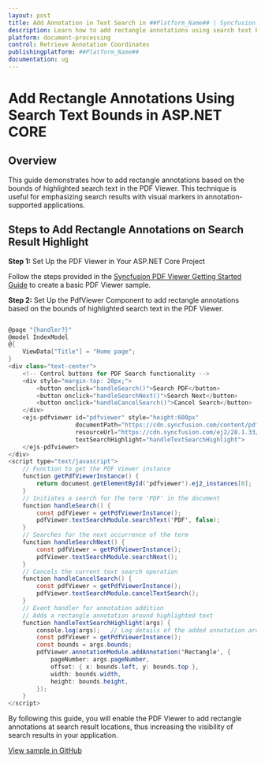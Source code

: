 ```yaml
---
layout: post
title: Add Annotation in Text Search in ##Platform_Name## | Syncfusion
description: Learn how to add rectangle annotations using search text bounds in Syncfusion ##Platform_Name## Pdfviewer component of Syncfusion Essential JS 2 and more.
platform: document-processing
control: Retrieve Annotation Coordinates
publishingplatform: ##Platform_Name##
documentation: ug
---
```


# Add Rectangle Annotations Using Search Text Bounds in ASP.NET CORE

## Overview

This guide demonstrates how to add rectangle annotations based on the bounds of highlighted search text in the PDF Viewer. This technique is useful for emphasizing search results with visual markers in annotation-supported applications.

## Steps to Add Rectangle Annotations on Search Result Highlight

**Step 1:** Set Up the PDF Viewer in Your ASP.NET Core Project

Follow the steps provided in the [Syncfusion PDF Viewer Getting Started Guide](https://ej2.syncfusion.com/aspnetcore/documentation/pdfviewer/getting-started) to create a basic PDF Viewer sample.

**Step 2:** Set Up the PdfViewer Component to add rectangle annotations based on the bounds of highlighted search text in the PDF Viewer.


```cs

@page "{handler?}"
@model IndexModel
@{
    ViewData["Title"] = "Home page";
}
<div class="text-center">
    <!-- Control buttons for PDF Search functionality -->
    <div style="margin-top: 20px;">
        <button onclick="handleSearch()">Search PDF</button>
        <button onclick="handleSearchNext()">Search Next</button>
        <button onclick="handleCancelSearch()">Cancel Search</button>
    </div>
    <ejs-pdfviewer id="pdfviewer" style="height:600px"
                   documentPath="https://cdn.syncfusion.com/content/pdf/pdf-succinctly.pdf"
                   resourceUrl="https://cdn.syncfusion.com/ej2/28.1.33/dist/ej2-pdfviewer-lib"
                   textSearchHighlight="handleTextSearchHighlight">
    </ejs-pdfviewer>
</div>
<script type="text/javascript">
    // Function to get the PDF Viewer instance
    function getPdfViewerInstance() {
        return document.getElementById('pdfviewer').ej2_instances[0];
    }
    // Initiates a search for the term 'PDF' in the document
    function handleSearch() {
        const pdfViewer = getPdfViewerInstance();
        pdfViewer.textSearchModule.searchText('PDF', false);
    }
    // Searches for the next occurrence of the term
    function handleSearchNext() {
        const pdfViewer = getPdfViewerInstance();
        pdfViewer.textSearchModule.searchNext();
    }
    // Cancels the current text search operation
    function handleCancelSearch() {
        const pdfViewer = getPdfViewerInstance();
        pdfViewer.textSearchModule.cancelTextSearch();
    }
    // Event handler for annotation addition
    // Adds a rectangle annotation around highlighted text
    function handleTextSearchHighlight(args) {
        console.log(args);   // Log details of the added annotation around highlighted text
        const pdfViewer = getPdfViewerInstance();
        const bounds = args.bounds;
        pdfViewer.annotationModule.addAnnotation('Rectangle', {
            pageNumber: args.pageNumber,
            offset: { x: bounds.left, y: bounds.top },
            width: bounds.width,
            height: bounds.height,
        });
    }
</script>

```

By following this guide, you will enable the PDF Viewer to add rectangle annotations at search result locations, thus increasing the visibility of search results in your application.

[View sample in GitHub](https://github.com/SyncfusionExamples/asp-core-pdf-viewer-examples/tree/master/How%20to)
